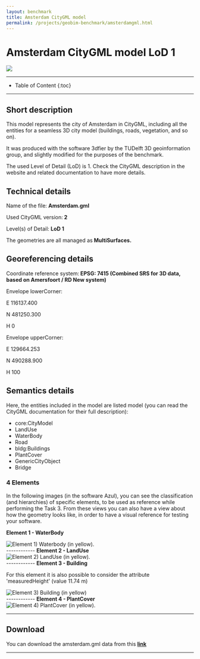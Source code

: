 ```yaml
---
layout: benchmark
title: Amsterdam CityGML model
permalink: /projects/geobim-benchmark/amsterdamgml.html
---
```


<h1>Amsterdam CityGML model LoD 1</h1>

<div class="row">
  <div class="col-sm-12 col-xs-12"><img class="img-responsive" src="{{ "/projects/geobim-benchmark/img/amsterdam-1.gif" }}" style="max-height: 500px"></div>
</div>

- - -

* Table of Content
{:toc}

- - -

## Short description

This model represents the city of Amsterdam in CityGML, including all the entities for a seamless 3D city model (buildings, roads, vegetation, and so on).

It was produced with the software 3dfier by the TUDelft 3D geoinformation group, and slightly modified for the purposes of the benchmark.

The used Level of Detail (LoD) is 1. Check the CityGML description in the website and related documentation to have more details.


## Technical details

Name of the file: <strong>Amsterdam.gml</strong>

Used CityGML version:<strong> 2</strong>

Level(s) of Detail: <strong>LoD 1</strong>

The geometries are all managed as<strong> MultiSurfaces.</strong>

## Georeferencing details

Coordinate reference system:<strong> EPSG: 7415 (Combined SRS for 3D data, based on Amersfoort / RD New system)</strong>

Envelope lowerCorner:

E 116137.400

N 481250.300

H 0

Envelope upperCorner:

E 129664.253

N 490288.900

H 100

## Semantics details

Here, the entities included in the model are listed model (you can read the CityGML documentation for their full description):

* core:CityModel
* LandUse
* WaterBody
* Road
* bldg:Buildings
* PlantCover
* GenericCityObject
* Bridge

### 4 Elements

In the following images (in the software Azul), you can see the classification (and hierarchies) of specific elements, to be used as reference while performing the Task 3.
From these views you can also have a view about how the geometry looks like, in order to have a visual reference for testing your software.

<strong> Element 1 - WaterBody</strong>
<div class="row">
	<img class="img-responsive" src="{{ "/projects/geobim-benchmark/img/amsterdam-Fig2.gif" }}" title="Element 1)	Waterbody (in yellow)." >
</div>
------------
<strong> Element 2 - LandUse</strong>
<div class="row">
	<img class="img-responsive" src="{{ "/projects/geobim-benchmark/img/amsterdam-Fig3.gif" }}" title="Element 2)	LandUse (in yellow)." >
</div>
------------
<strong> Element 3 - Building</strong>

For this element it is also possible to consider the attribute 'measuredHeight' (value 11.74 m)
<div class="row">
	<img class="img-responsive" src="{{ "/projects/geobim-benchmark/img/amsterdam-Fig4.gif" }}" title="Element 3)	Building (in yellow)" >
</div>
------------
<strong> Element 4 - PlantCover</strong>
<div class="row">
	<img class="img-responsive" src="{{ "/projects/geobim-benchmark/img/amsterdam-Fig5.gif" }}" title="Element 4)	PlantCover (in yellow)." >
</div>

--------------------------
## Download

You can download the amsterdam.gml data from this [**link**](https://3d.bk.tudelft.nl/opendata/benchmark/Amsterdam_LoD1.zip)
 - - -
